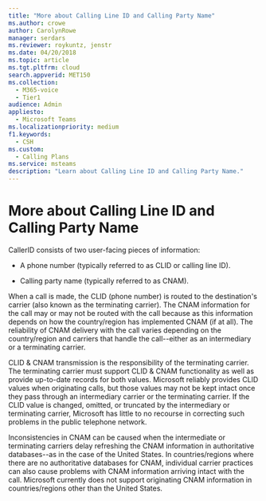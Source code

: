 ```yaml
---
title: "More about Calling Line ID and Calling Party Name"
ms.author: crowe
author: CarolynRowe
manager: serdars
ms.reviewer: roykuntz, jenstr
ms.date: 04/20/2018
ms.topic: article
ms.tgt.pltfrm: cloud
search.appverid: MET150
ms.collection: 
  - M365-voice
  - Tier1
audience: Admin
appliesto: 
  - Microsoft Teams
ms.localizationpriority: medium
f1.keywords:
  - CSH
ms.custom: 
  - Calling Plans
ms.service: msteams
description: "Learn about Calling Line ID and Calling Party Name."
---
```


# More about Calling Line ID and Calling Party Name

CallerID consists of two user-facing pieces of information:

- A phone number (typically referred to as CLID or calling line ID).

- Calling party name (typically referred to as CNAM). 

When a call is made, the CLID (phone number) is routed to the destination's carrier (also known as the terminating carrier). The CNAM information for the call may or may not be routed with the call because as this information depends on how the country/region has implemented CNAM (if at all). The reliability of CNAM delivery with the call varies depending on the country/region and carriers that handle the call--either as an intermediary or a terminating carrier. 

CLID & CNAM transmission is the responsibility of the terminating carrier. The terminating carrier must support CLID & CNAM functionality as well as provide up-to-date records for both values. Microsoft reliably provides CLID values when originating calls, but those values may not be kept intact once they pass through an intermediary carrier or the terminating carrier. If the CLID value is changed, omitted, or truncated by the intermediary or terminating carrier, Microsoft has little to no recourse in correcting such problems in the public telephone network.

Inconsistencies in CNAM can be caused when the intermediate or terminating carriers delay refreshing the CNAM information in authoritative databases--as in the case of the United States. In countries/regions where there are no authoritative databases for CNAM, individual carrier practices can also cause problems with CNAM information arriving intact with the call. Microsoft currently does not support originating CNAM information in countries/regions other than the United States.
